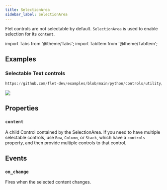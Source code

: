 ```yaml
---
title: SelectionArea
sidebar_label: SelectionArea
---
```


Flet controls are not selectable by default. `SelectionArea` is used to enable selection for its `content`.

import Tabs from '@theme/Tabs';
import TabItem from '@theme/TabItem';

## Examples

### Selectable Text controls



```python reference
https://github.com/flet-dev/examples/blob/main/python/controls/utility/selection-area/selection-area-example.py
```

<img src="/img/docs/controls/selection-area/selection-area.gif" className="screenshot-40"/>

## Properties

### `content`

A child Control contained by the SelectionArea. If you need to have multiple selectable controls, use `Row`, `Column`, or `Stack`, which have a `controls` property, and then provide multiple controls to that control.

## Events

### `on_change`

Fires when the selected content changes.

